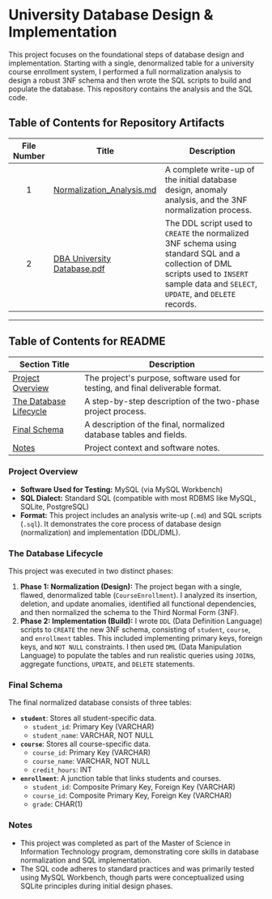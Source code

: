 # University Database Design & Implementation

This project focuses on the foundational steps of database design and implementation. Starting with a single, denormalized table for a university course enrollment system, I performed a full normalization analysis to design a robust 3NF schema and then wrote the SQL scripts to build and populate the database. This repository contains the analysis and the SQL code.

## Table of Contents for Repository Artifacts

| File Number | Title                                   | Description                                                                                          |
| :---------: | --------------------------------------- | ---------------------------------------------------------------------------------------------------- |
|      1      | [Normalization_Analysis.md](https://github.com/Tiffany-Bergett/IT-Projects/blob/main/University%20Database/%20Normalization_Analysis.md) | A complete write-up of the initial database design, anomaly analysis, and the 3NF normalization process. |
|      2      | [DBA University Database.pdf](https://github.com/Tiffany-Bergett/IT-Projects/blob/main/University%20Database/DBA%20University%20Database.pdf)      | The DDL script used to `CREATE` the normalized 3NF schema using standard SQL and a collection of DML scripts used to `INSERT` sample data and `SELECT`, `UPDATE`, and `DELETE` records.                         |

---

## Table of Contents for README

| Section Title                        | Description                                                                      |
| ------------------------------------ | -------------------------------------------------------------------------------- |
| [Project Overview](#project-overview) | The project's purpose, software used for testing, and final deliverable format.  |
| [The Database Lifecycle](#the-database-lifecycle) | A step-by-step description of the two-phase project process.                     |
| [Final Schema](#final-schema)        | A description of the final, normalized database tables and fields.               |
| [Notes](#notes)                      | Project context and software notes.                                              |

### Project Overview
* **Software Used for Testing:** MySQL (via MySQL Workbench)
* **SQL Dialect:** Standard SQL (compatible with most RDBMS like MySQL, SQLite, PostgreSQL)
* **Format:** This project includes an analysis write-up (`.md`) and SQL scripts (`.sql`). It demonstrates the core process of database design (normalization) and implementation (DDL/DML).

### The Database Lifecycle
This project was executed in two distinct phases:

1.  **Phase 1: Normalization (Design):** The project began with a single, flawed, denormalized table (`CourseEnrollment`). I analyzed its insertion, deletion, and update anomalies, identified all functional dependencies, and then normalized the schema to the Third Normal Form (3NF).
2.  **Phase 2: Implementation (Build):** I wrote `DDL` (Data Definition Language) scripts to `CREATE` the new 3NF schema, consisting of `student`, `course`, and `enrollment` tables. This included implementing primary keys, foreign keys, and `NOT NULL` constraints. I then used `DML` (Data Manipulation Language) to populate the tables and run realistic queries using `JOIN`s, aggregate functions, `UPDATE`, and `DELETE` statements.

### Final Schema
The final normalized database consists of three tables:
* **`student`**: Stores all student-specific data.
    * `student_id`: Primary Key (VARCHAR)
    * `student_name`: VARCHAR, NOT NULL
* **`course`**: Stores all course-specific data.
    * `course_id`: Primary Key (VARCHAR)
    * `course_name`: VARCHAR, NOT NULL
    * `credit_hours`: INT
* **`enrollment`**: A junction table that links students and courses.
    * `student_id`: Composite Primary Key, Foreign Key (VARCHAR)
    * `course_id`: Composite Primary Key, Foreign Key (VARCHAR)
    * `grade`: CHAR(1)

### Notes
* This project was completed as part of the Master of Science in Information Technology program, demonstrating core skills in database normalization and SQL implementation.
* The SQL code adheres to standard practices and was primarily tested using MySQL Workbench, though parts were conceptualized using SQLite principles during initial design phases.
